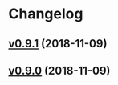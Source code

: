 # Changelog

## [v0.9.1](https://github.com/vvatanabe/smock/compare/v0.9.0...v0.9.1) (2018-11-09)


## [v0.9.0](https://github.com/vvatanabe/smock/compare/5fa65681a7dd...v0.9.0) (2018-11-09)
